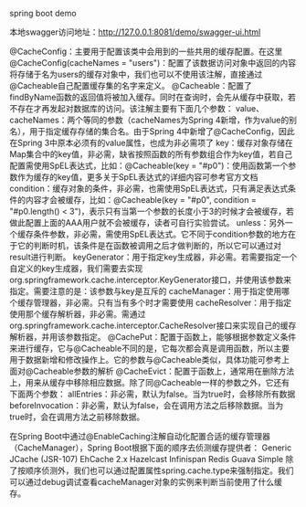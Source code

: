 spring boot demo

本地swagger访问地址：http://127.0.0.1:8081/demo/swagger-ui.html


@CacheConfig：主要用于配置该类中会用到的一些共用的缓存配置。在这里@CacheConfig(cacheNames = "users")：配置了该数据访问对象中返回的内容将存储于名为users的缓存对象中，我们也可以不使用该注解，直接通过@Cacheable自己配置缓存集的名字来定义。
@Cacheable：配置了findByName函数的返回值将被加入缓存。同时在查询时，会先从缓存中获取，若不存在才再发起对数据库的访问。该注解主要有下面几个参数：
    value、cacheNames：两个等同的参数（cacheNames为Spring 4新增，作为value的别名），用于指定缓存存储的集合名。由于Spring 4中新增了@CacheConfig，因此在Spring 3中原本必须有的value属性，也成为非必需项了
    key：缓存对象存储在Map集合中的key值，非必需，缺省按照函数的所有参数组合作为key值，若自己配置需使用SpEL表达式，比如：@Cacheable(key = "#p0")：使用函数第一个参数作为缓存的key值，更多关于SpEL表达式的详细内容可参考官方文档
    condition：缓存对象的条件，非必需，也需使用SpEL表达式，只有满足表达式条件的内容才会被缓存，比如：@Cacheable(key = "#p0", condition = "#p0.length() < 3")，表示只有当第一个参数的长度小于3的时候才会被缓存，若做此配置上面的AAA用户就不会被缓存，读者可自行实验尝试。
    unless：另外一个缓存条件参数，非必需，需使用SpEL表达式。它不同于condition参数的地方在于它的判断时机，该条件是在函数被调用之后才做判断的，所以它可以通过对result进行判断。
    keyGenerator：用于指定key生成器，非必需。若需要指定一个自定义的key生成器，我们需要去实现org.springframework.cache.interceptor.KeyGenerator接口，并使用该参数来指定。需要注意的是：该参数与key是互斥的
    cacheManager：用于指定使用哪个缓存管理器，非必需。只有当有多个时才需要使用
    cacheResolver：用于指定使用那个缓存解析器，非必需。需通过org.springframework.cache.interceptor.CacheResolver接口来实现自己的缓存解析器，并用该参数指定。
@CachePut：配置于函数上，能够根据参数定义条件来进行缓存，它与@Cacheable不同的是，它每次都会真是调用函数，所以主要用于数据新增和修改操作上。它的参数与@Cacheable类似，具体功能可参考上面对@Cacheable参数的解析
@CacheEvict：配置于函数上，通常用在删除方法上，用来从缓存中移除相应数据。除了同@Cacheable一样的参数之外，它还有下面两个参数：
    allEntries：非必需，默认为false。当为true时，会移除所有数据
    beforeInvocation：非必需，默认为false，会在调用方法之后移除数据。当为true时，会在调用方法之前移除数据。


在Spring Boot中通过@EnableCaching注解自动化配置合适的缓存管理器（CacheManager），Spring Boot根据下面的顺序去侦测缓存提供者：
Generic
JCache (JSR-107)
EhCache 2.x
Hazelcast
Infinispan
Redis
Guava
Simple
除了按顺序侦测外，我们也可以通过配置属性spring.cache.type来强制指定。我们可以通过debug调试查看cacheManager对象的实例来判断当前使用了什么缓存。
